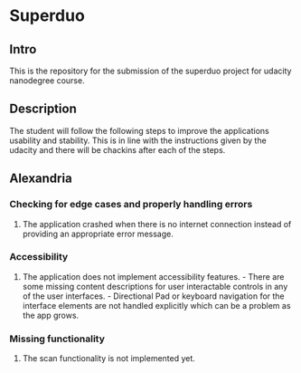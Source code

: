 # Superduo
## Intro
This is the repository for the submission of the superduo project for udacity nanodegree course.

## Description
The student will follow the following steps to improve the applications usability and stability. This is in line with the instructions given by the udacity and there will be chackins after each of the steps.

## Alexandria
### Checking for edge cases and properly handling errors
  1. The application crashed when there is no internet connection instead of providing an appropriate error message.
  
### Accessibility
  1. The application does not implement accessibility features.
    - There are some missing content descriptions for user interactable controls in any of the user interfaces.
    - Directional Pad or keyboard navigation for the interface elements are not handled explicitly which can be a problem as the app grows.

### Missing functionality
  1. The scan functionality is not implemented yet.
  

